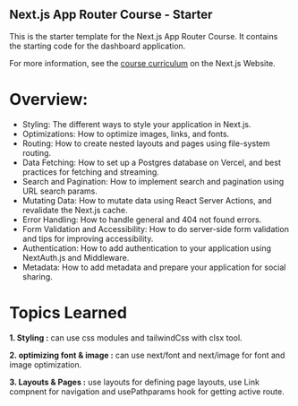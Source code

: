 ## Next.js App Router Course - Starter

This is the starter template for the Next.js App Router Course. It contains the starting code for the dashboard application.

For more information, see the [course curriculum](https://nextjs.org/learn) on the Next.js Website.

# Overview:

- Styling: The different ways to style your application in Next.js.
- Optimizations: How to optimize images, links, and fonts.
- Routing: How to create nested layouts and pages using file-system routing.
- Data Fetching: How to set up a Postgres database on Vercel, and best practices for fetching and streaming.
- Search and Pagination: How to implement search and pagination using URL search params.
- Mutating Data: How to mutate data using React Server Actions, and revalidate the Next.js cache.
- Error Handling: How to handle general and 404 not found errors.
- Form Validation and Accessibility: How to do server-side form validation and tips for improving accessibility.
- Authentication: How to add authentication to your application using NextAuth.js and Middleware.
- Metadata: How to add metadata and prepare your application for social sharing.

# Topics Learned

**1. Styling :** can use css modules and tailwindCss with clsx tool.

**2. optimizing font & image :** can use next/font and next/image for font and image optimization.

**3. Layouts & Pages :** use layouts for defining page layouts, use Link compnent for navigation and usePathparams hook for getting active route.
